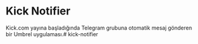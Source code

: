 # Kick Notifier
Kick.com yayına başladığında Telegram grubuna otomatik mesaj gönderen bir Umbrel uygulaması.# kick-notifier
